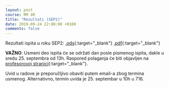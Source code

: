 ```yaml
---
layout: post
course: RM 4R
title: "Rezultati (SEP2)"
date: 2019-09-24 22:00:00 +0100
comments: false
---
```


Rezultati ispita u roku SEP2: 
[.ods](/courses/rm/results/2019_R/RM_4R_SEP2_2018_2019.ods){:target="_blank"} 
[.pdf](/courses/rm/results/2019_R/RM_4R_SEP2_2018_2019.pdf){:target="_blank"}


**VAŽNO**: Usmeni deo ispita će se održati dan posle pismenog ispita, dakle 
u sredu 25. septembra od 13h. Raspored polaganja će biti objavljen na 
[profesorovoj stranici](http://poincare.matf.bg.ac.rs/~kartelj/?content=RM){:target="_blank"}.

Uvid u radove je preporučljivo obaviti putem email-a zbog termina usmenog.
Alternativno, termin uvida je 25. septembar u 10h u 716.